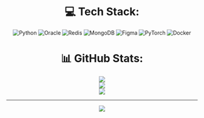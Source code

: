 <div align='center'>
  
# 💻 Tech Stack:
![Python](https://img.shields.io/badge/python-3670A0?style=for-the-badge&logo=python&logoColor=ffdd54) ![Oracle](https://img.shields.io/badge/Oracle-F80000?style=for-the-badge&logo=oracle&logoColor=white) ![Redis](https://img.shields.io/badge/redis-%23DD0031.svg?style=for-the-badge&logo=redis&logoColor=white) ![MongoDB](https://img.shields.io/badge/MongoDB-%234ea94b.svg?style=for-the-badge&logo=mongodb&logoColor=white) 	![Figma](https://img.shields.io/badge/figma-%23F24E1E.svg?style=for-the-badge&logo=figma&logoColor=white) ![PyTorch](https://img.shields.io/badge/PyTorch-%23EE4C2C.svg?style=for-the-badge&logo=PyTorch&logoColor=white) ![Docker](https://img.shields.io/badge/docker-%230db7ed.svg?style=for-the-badge&logo=docker&logoColor=white)
# 📊 GitHub Stats:
![](https://github-readme-stats.vercel.app/api?username=mar1katach1bana&theme=dark&hide_border=true&include_all_commits=true&count_private=true)<br/>
![](https://github-readme-streak-stats.herokuapp.com/?user=mar1katach1bana&theme=dark&hide_border=true)<br/>
![](https://github-readme-stats.vercel.app/api/top-langs/?username=mar1katach1bana&theme=dark&hide_border=true&include_all_commits=true&count_private=true&layout=compact)

---
[![](https://visitcount.itsvg.in/api?id=mar1katach1bana&icon=0&color=0)](https://visitcount.itsvg.in)

<div>
